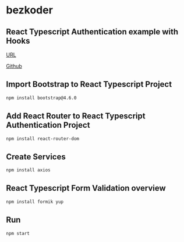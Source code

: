 # bezkoder

## React Typescript Authentication example with Hooks
[URL](https://www.bezkoder.com/react-typescript-authentication-example/)

[Github](https://github.com/bezkoder/react-typescript-authentication-example)
## Import Bootstrap to React Typescript Project
```sh
npm install bootstrap@4.6.0
```

## Add React Router to React Typescript Authentication Project

```sh
npm install react-router-dom
```
## Create Services

```sh
npm install axios
```
## React Typescript Form Validation overview

```sh
npm install formik yup
```
## Run

```sh
npm start
```